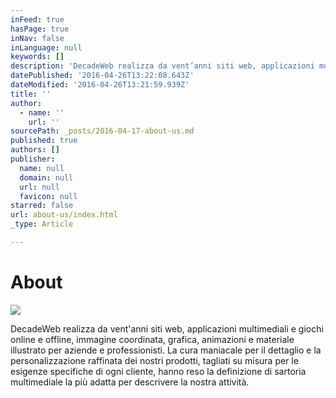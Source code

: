 ```yaml
---
inFeed: true
hasPage: true
inNav: false
inLanguage: null
keywords: []
description: 'DecadeWeb realizza da vent’anni siti web, applicazioni multimediali e giochi online e offline, immagine coordinata, grafica, animazioni e materiale illustrato per aziende e professionisti. La cura maniacale per il dettaglio e la personalizzazione raffinata dei nostri prodotti, tagliati su misura per le esigenze specifiche di ogni cliente, hanno reso la definizione di sartoria multimediale la più adatta per descrivere la nostra attività.'
datePublished: '2016-04-26T13:22:08.643Z'
dateModified: '2016-04-26T13:21:59.939Z'
title: ''
author:
  - name: ''
    url: ''
sourcePath: _posts/2016-04-17-about-us.md
published: true
authors: []
publisher:
  name: null
  domain: null
  url: null
  favicon: null
starred: false
url: about-us/index.html
_type: Article

---
```

# About
![](https://the-grid-user-content.s3-us-west-2.amazonaws.com/ad5c1cc9-50db-48a4-95a7-794d693d9da3.jpg)

DecadeWeb realizza da vent'anni siti web, applicazioni multimediali e giochi online e offline, immagine coordinata, grafica, animazioni e materiale illustrato per aziende e professionisti. La cura maniacale per il dettaglio e la personalizzazione raffinata dei nostri prodotti, tagliati su misura per le esigenze specifiche di ogni cliente, hanno reso la definizione di sartoria multimediale la più adatta per descrivere la nostra attività.